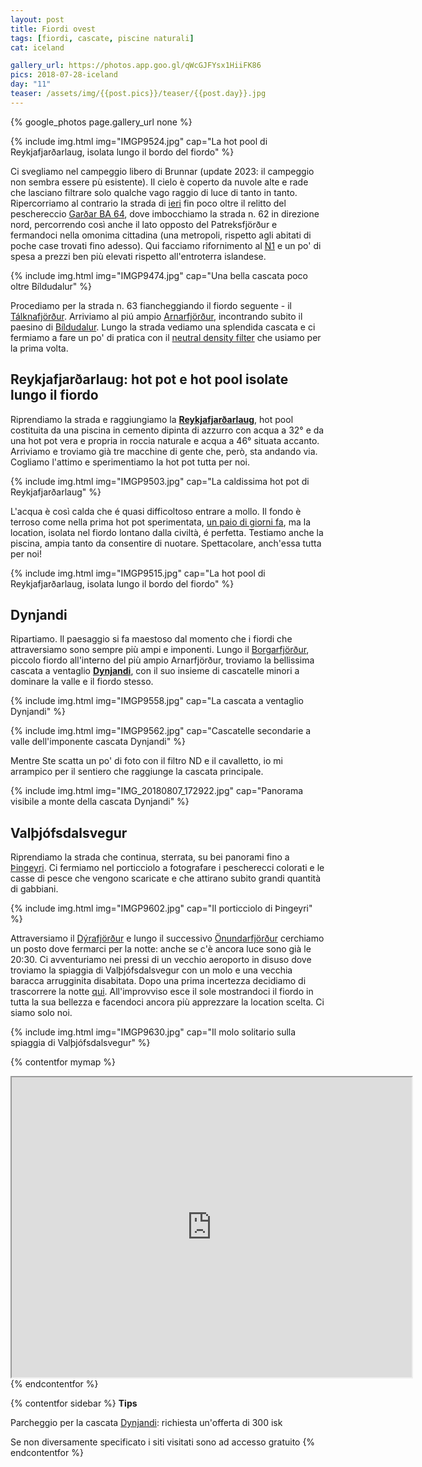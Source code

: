 ```yaml
---
layout: post
title: Fiordi ovest
tags: [fiordi, cascate, piscine naturali]
cat: iceland

gallery_url: https://photos.app.goo.gl/qWcGJFYsx1HiiFK86
pics: 2018-07-28-iceland
day: "11"
teaser: /assets/img/{{post.pics}}/teaser/{{post.day}}.jpg
---
```


{% google_photos page.gallery_url none %}

{% include img.html img="IMGP9524.jpg" cap="La hot pool di Reykjafjarðarlaug, isolata lungo il bordo del fiordo" %}

Ci svegliamo nel campeggio libero di Brunnar (update 2023: il campeggio non sembra essere pù esistente). Il cielo è coperto da nuvole alte e rade che lasciano filtrare solo qualche vago raggio di luce di tanto in tanto. Ripercorriamo al contrario la strada di [ieri](https://www.van42.com/2018/08/06/iceland_10-fiordi-ovest.html) fin poco oltre il relitto del peschereccio [Garðar BA 64](https://icelandtravelguide.is/locations/gardar-ba-64/), dove imbocchiamo la strada n. 62 in direzione nord, percorrendo così anche il lato opposto del Patreksfjörður e fermandoci nella omonima cittadina (una metropoli, rispetto agli abitati di poche case trovati fino adesso). Qui facciamo rifornimento al [N1](https://www.n1.is/en) e un po' di spesa a prezzi ben più elevati rispetto all'entroterra islandese.

{% include img.html img="IMGP9474.jpg" cap="Una bella cascata poco oltre Bíldudalur" %}

Procediamo per la strada n. 63 fiancheggiando il fiordo seguente - il [Tálknafjörður](https://icelandtravelguide.is/locations/talknafjordur-village/). Arriviamo al piú ampio [Arnarfjörður](https://guidetoiceland.is/travel-iceland/drive/arnarfjordur), incontrando subito il paesino di [Bíldudalur](https://www.westfjords.is/en/destinations/towns/bildudalur). Lungo la strada vediamo una splendida cascata e ci fermiamo a fare un po' di pratica con il [neutral density filter](https://en.wikipedia.org/wiki/Neutral-density_filter) che usiamo per la prima volta.

## Reykjafjarðarlaug: hot pot e hot pool isolate lungo il fiordo

Riprendiamo la strada e raggiungiamo la [**Reykjafjarðarlaug**](https://icelandtravelguide.is/locations/reykjafjardarlaug-hot-spring/), hot pool costituita da una piscina in cemento dipinta di azzurro con acqua a 32° e da una hot pot vera e propria in roccia naturale e acqua a 46° situata accanto. Arriviamo e troviamo già tre macchine di gente che, però, sta andando via. Cogliamo l'attimo e sperimentiamo la hot pot tutta per noi.

{% include img.html img="IMGP9503.jpg" cap="La caldissima hot pot di Reykjafjarðarlaug" %}

L'acqua è così calda che é quasi difficoltoso entrare a mollo. Il fondo è terroso come nella prima hot pot sperimentata, [un paio di giorni fa](https://www.van42.com/2018/08/05/iceland_09-fiordi-nord.html), ma la location, isolata nel fiordo lontano dalla civiltà, é perfetta. Testiamo anche la piscina, ampia tanto da consentire di nuotare. Spettacolare, anch'essa tutta per noi!

{% include img.html img="IMGP9515.jpg" cap="La hot pool di Reykjafjarðarlaug, isolata lungo il bordo del fiordo" %}
## Dynjandi

Ripartiamo. Il paesaggio si fa maestoso dal momento che i fiordi che attraversiamo sono sempre più ampi e imponenti. Lungo il [Borgarfjörður](https://www.west.is/en/destinations/towns-regions/visit-borgarfjordur), piccolo fiordo all'interno del più ampio Arnarfjörður, troviamo la bellissima cascata a ventaglio [**Dynjandi**](https://www.introducingiceland.com/dynjandi), con il suo insieme di cascatelle minori a dominare la valle e il fiordo stesso. 

{% include img.html img="IMGP9558.jpg" cap="La cascata a ventaglio Dynjandi" %}

{% include img.html img="IMGP9562.jpg" cap="Cascatelle secondarie a valle dell'imponente cascata Dynjandi" %}

Mentre Ste scatta un po' di foto con il filtro ND e il cavalletto, io mi arrampico per il sentiero che raggiunge la cascata principale.

{% include img.html img="IMG_20180807_172922.jpg" cap="Panorama visibile a monte della cascata Dynjandi" %}
## Valþjófsdalsvegur

Riprendiamo la strada che continua, sterrata, su bei panorami fino a [Þingeyri](https://www.westfjords.is/en/destinations/towns/thingeyri). Ci fermiamo nel porticciolo a fotografare i pescherecci colorati e le casse di pesce che vengono scaricate e che attirano subito grandi quantità di gabbiani.

{% include img.html img="IMGP9602.jpg" cap="Il porticciolo di Þingeyri" %}

Attraversiamo il [Dýrafjörður](https://www.westfjords.is/en/place/dyrafjordur) e lungo il successivo [Önundarfjörður](https://www.vestfjardaleidin.is/is/moya/travel-vest/place/onundarfjordur) cerchiamo un posto dove fermarci per la notte: anche se c'è ancora luce sono già le 20:30. Ci avventuriamo nei pressi di un vecchio aeroporto in disuso dove troviamo la spiaggia di Valþjófsdalsvegur con un molo e una vecchia baracca arrugginita disabitata. Dopo una prima incertezza decidiamo di trascorrere la notte [qui](https://park4night.com/it/place/449839). All'improvviso esce il sole mostrandoci il fiordo in tutta la sua bellezza e facendoci ancora più apprezzare la location scelta. Ci siamo solo noi.

{% include img.html img="IMGP9630.jpg" cap="Il molo solitario sulla spiaggia di Valþjófsdalsvegur" %}


{% contentfor mymap %}
<iframe src="https://www.google.com/maps/d/embed?mid=19yk1fhDcikvK6H21QtzvHefWLZpZJ7An&ehbc=2E312F" width="640" height="480"></iframe>
{% endcontentfor %}

{% contentfor sidebar %}
**Tips**  

Parcheggio per la cascata [Dynjandi](https://www.introducingiceland.com/dynjandi): richiesta un'offerta di 300 isk

Se non diversamente specificato i siti visitati sono ad accesso gratuito
{% endcontentfor %}
